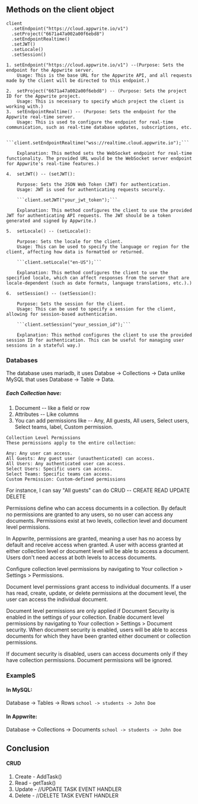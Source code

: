 ## Methods on the client object

```
client
  .setEndpoint("https://cloud.appwrite.io/v1")
  .setProject("6671a47a002a00f6ebd8")
  .setEndpointRealtime()
  .setJWT()
  .setLocale()
  .setSession()
```

````
1. setEndpoint("https://cloud.appwrite.io/v1") --(Purpose: Sets the endpoint for the Appwrite server.
    Usage: This is the base URL for the Appwrite API, and all requests made by the client will be directed to this endpoint.)

2.  setProject("6671a47a002a00f6ebd8") -- (Purpose: Sets the project ID for the Appwrite project.
    Usage: This is necessary to specify which project the client is working with.)
3.  setEndpointRealtime() -- (Purpose: Sets the endpoint for the Appwrite real-time server.
    Usage: This is used to configure the endpoint for real-time communication, such as real-time database updates, subscriptions, etc.

    ```client.setEndpointRealtime("wss://realtime.cloud.appwrite.io");```

    Explanation: This method sets the WebSocket endpoint for real-time functionality. The provided URL would be the WebSocket server endpoint for Appwrite's real-time features.)

4.  setJWT() -- (setJWT():

    Purpose: Sets the JSON Web Token (JWT) for authentication.
    Usage: JWT is used for authenticating requests securely.

    ```client.setJWT("your_jwt_token");```

    Explanation: This method configures the client to use the provided JWT for authenticating API requests. The JWT should be a token generated and signed by Appwrite.)

5.  setLocale() -- (setLocale():

    Purpose: Sets the locale for the client.
    Usage: This can be used to specify the language or region for the client, affecting how data is formatted or returned.

    ```client.setLocale("en-US");```

    Explanation: This method configures the client to use the specified locale, which can affect responses from the server that are locale-dependent (such as date formats, language translations, etc.).)

6.  setSession() -- (setSession():

    Purpose: Sets the session for the client.
    Usage: This can be used to specify a session for the client, allowing for session-based authentication.

    ```client.setSession("your_session_id");```

    Explanation: This method configures the client to use the provided session ID for authentication. This can be useful for managing user sessions in a stateful way.)
````

### Databases

The database uses mariadb, it uses Databse -> Collections -> Data unlike MySQL that uses Database -> Table -> Data.

##### Each Collection have:

1. Document -- like a field or row
2. Attributes -- Like columns
3. You can add permissions like -- Any, All guests, All users, Select users, Select teams, label, Custom permission.

```
Collection Level Permissions
These permissions apply to the entire collection:

Any: Any user can access.
All Guests: Any guest user (unauthenticated) can access.
All Users: Any authenticated user can access.
Select Users: Specific users can access.
Select Teams: Specific teams can access.
Custom Permission: Custom-defined permissions
```

For instance, I can say "All guests" can do CRUD -- CREATE READ UPDATE DELETE

Permissions define who can access documents in a collection. By default no permissions are granted to any users, so no user can access any documents. Permissions exist at two levels, collection level and document level permissions.

In Appwrite, permissions are granted, meaning a user has no access by default and receive access when granted. A user with access granted at either collection level or document level will be able to access a document. Users don't need access at both levels to access documents.

Configure collection level permissions by navigating to Your collection > Settings > Permissions.

Document level permissions grant access to individual documents. If a user has read, create, update, or delete permissions at the document level, the user can access the individual document.

Document level permissions are only applied if Document Security is enabled in the settings of your collection. Enable document level permissions by navigating to Your collection > Settings > Document security.
When document security is enabled, users will be able to access documents for which they have been granted either document or collection permissions.

If document security is disabled, users can access documents only if they have collection permissions. Document permissions will be ignored.

### ExampleS

#### In MySQL:

Database -> Tables -> Rows
`school -> students -> John Doe`

#### In Appwrite:

Database -> Collections -> Documents
`school -> students -> John Doe`

## Conclusion

#### CRUD

1. Create - AddTask()
2. Read - getTask()
3. Update - //UPDATE TASK EVENT HANDLER
4. Delete - //DELETE TASK EVENT HANDLER
